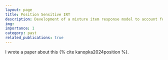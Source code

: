 ```yaml
---
layout: page
title: Position Sensitive IRT
description: Development of a mixture item response model to account for item position effects, with estimation software written in PyTorch.
img:
importance: 1
category: past
related_publications: true
---
```


I wrote a paper about this {% cite kanopka2024position %}.

